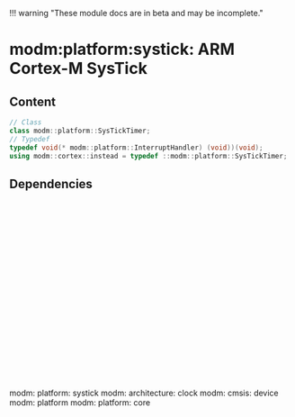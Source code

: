 !!! warning "These module docs are in beta and may be incomplete."

# modm:platform:systick: ARM Cortex-M SysTick



## Content

```cpp
// Class
class modm::platform::SysTickTimer;
// Typedef
typedef void(* modm::platform::InterruptHandler) (void))(void);
using modm::cortex::instead = typedef ::modm::platform::SysTickTimer;
```
## Dependencies

<?xml version="1.0" encoding="UTF-8" standalone="no"?>
<!DOCTYPE svg PUBLIC "-//W3C//DTD SVG 1.1//EN"
 "http://www.w3.org/Graphics/SVG/1.1/DTD/svg11.dtd">
<!-- Generated by graphviz version 2.40.1 (20161225.0304)
 -->
<!-- Title: modm:platform:systick Pages: 1 -->
<svg width="248pt" height="239pt"
 viewBox="0.00 0.00 248.00 239.00" xmlns="http://www.w3.org/2000/svg" xmlns:xlink="http://www.w3.org/1999/xlink">
<g id="graph0" class="graph" transform="scale(1 1) rotate(0) translate(4 235)">
<title>modm:platform:systick</title>
<polygon fill="#ffffff" stroke="transparent" points="-4,4 -4,-235 244,-235 244,4 -4,4"/>
<!-- modm_platform_systick -->
<g id="node1" class="node">
<title>modm_platform_systick</title>
<polygon fill="#d3d3d3" stroke="#000000" stroke-width="2" points="164,-142 96,-142 96,-89 164,-89 164,-142"/>
<text text-anchor="middle" x="130" y="-126.8" font-family="Times,serif" font-size="14.00" fill="#000000">modm:</text>
<text text-anchor="middle" x="130" y="-111.8" font-family="Times,serif" font-size="14.00" fill="#000000">platform:</text>
<text text-anchor="middle" x="130" y="-96.8" font-family="Times,serif" font-size="14.00" fill="#000000">systick</text>
</g>
<!-- modm_architecture_clock -->
<g id="node2" class="node">
<title>modm_architecture_clock</title>
<g id="a_node2"><a xlink:href="../modm-architecture-clock" xlink:title="modm:&#10;architecture:&#10;clock">
<polygon fill="#d3d3d3" stroke="#000000" points="84,-231 0,-231 0,-178 84,-178 84,-231"/>
<text text-anchor="middle" x="42" y="-215.8" font-family="Times,serif" font-size="14.00" fill="#000000">modm:</text>
<text text-anchor="middle" x="42" y="-200.8" font-family="Times,serif" font-size="14.00" fill="#000000">architecture:</text>
<text text-anchor="middle" x="42" y="-185.8" font-family="Times,serif" font-size="14.00" fill="#000000">clock</text>
</a>
</g>
</g>
<!-- modm_platform_systick&#45;&gt;modm_architecture_clock -->
<g id="edge1" class="edge">
<title>modm_platform_systick&#45;&gt;modm_architecture_clock</title>
<path fill="none" stroke="#000000" d="M103.5971,-142.2029C94.8086,-151.0913 84.8987,-161.1138 75.6381,-170.4797"/>
<polygon fill="#000000" stroke="#000000" points="72.9265,-168.2441 68.3843,-177.8159 77.9041,-173.1658 72.9265,-168.2441"/>
</g>
<!-- modm_cmsis_device -->
<g id="node3" class="node">
<title>modm_cmsis_device</title>
<g id="a_node3"><a xlink:href="../modm-cmsis-device" xlink:title="modm:&#10;cmsis:&#10;device">
<polygon fill="#d3d3d3" stroke="#000000" points="158,-231 102,-231 102,-178 158,-178 158,-231"/>
<text text-anchor="middle" x="130" y="-215.8" font-family="Times,serif" font-size="14.00" fill="#000000">modm:</text>
<text text-anchor="middle" x="130" y="-200.8" font-family="Times,serif" font-size="14.00" fill="#000000">cmsis:</text>
<text text-anchor="middle" x="130" y="-185.8" font-family="Times,serif" font-size="14.00" fill="#000000">device</text>
</a>
</g>
</g>
<!-- modm_platform_systick&#45;&gt;modm_cmsis_device -->
<g id="edge2" class="edge">
<title>modm_platform_systick&#45;&gt;modm_cmsis_device</title>
<path fill="none" stroke="#000000" d="M130,-142.2029C130,-150.2113 130,-159.1403 130,-167.6802"/>
<polygon fill="#000000" stroke="#000000" points="126.5001,-167.8159 130,-177.8159 133.5001,-167.8159 126.5001,-167.8159"/>
</g>
<!-- modm_platform -->
<g id="node4" class="node">
<title>modm_platform</title>
<g id="a_node4"><a xlink:href="../modm-platform" xlink:title="modm:&#10;platform">
<polygon fill="#d3d3d3" stroke="#000000" points="240,-223.5 176,-223.5 176,-185.5 240,-185.5 240,-223.5"/>
<text text-anchor="middle" x="208" y="-208.3" font-family="Times,serif" font-size="14.00" fill="#000000">modm:</text>
<text text-anchor="middle" x="208" y="-193.3" font-family="Times,serif" font-size="14.00" fill="#000000">platform</text>
</a>
</g>
</g>
<!-- modm_platform_systick&#45;&gt;modm_platform -->
<g id="edge3" class="edge">
<title>modm_platform_systick&#45;&gt;modm_platform</title>
<path fill="none" stroke="#000000" d="M153.4026,-142.2029C163.2243,-153.4098 174.6262,-166.4197 184.4624,-177.643"/>
<polygon fill="#000000" stroke="#000000" points="182.0797,-180.2345 191.3029,-185.4482 187.3441,-175.6208 182.0797,-180.2345"/>
</g>
<!-- modm_platform_core -->
<g id="node5" class="node">
<title>modm_platform_core</title>
<g id="a_node5"><a xlink:href="../modm-platform-core" xlink:title="modm:&#10;platform:&#10;core">
<polygon fill="#d3d3d3" stroke="#000000" points="164,-53 96,-53 96,0 164,0 164,-53"/>
<text text-anchor="middle" x="130" y="-37.8" font-family="Times,serif" font-size="14.00" fill="#000000">modm:</text>
<text text-anchor="middle" x="130" y="-22.8" font-family="Times,serif" font-size="14.00" fill="#000000">platform:</text>
<text text-anchor="middle" x="130" y="-7.8" font-family="Times,serif" font-size="14.00" fill="#000000">core</text>
</a>
</g>
</g>
<!-- modm_platform_core&#45;&gt;modm_platform_systick -->
<g id="edge4" class="edge">
<title>modm_platform_core&#45;&gt;modm_platform_systick</title>
<path fill="none" stroke="#000000" d="M130,-53.2029C130,-61.2113 130,-70.1403 130,-78.6802"/>
<polygon fill="#000000" stroke="#000000" points="126.5001,-78.8159 130,-88.8159 133.5001,-78.8159 126.5001,-78.8159"/>
</g>
</g>
</svg>

